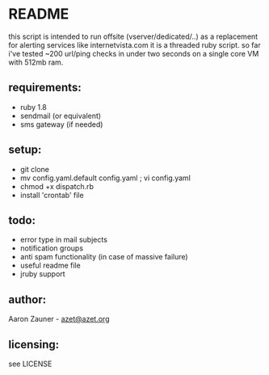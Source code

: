 README
======

this script is intended to run offsite (vserver/dedicated/..) as a replacement for alerting services like internetvista.com
it is a threaded ruby script. so far i've tested ~200 url/ping checks in under two seconds on a single core VM with 512mb ram.


requirements:
-------------
- ruby 1.8
- sendmail (or equivalent)
- sms gateway (if needed)


setup:
------
- git clone
- mv config.yaml.default config.yaml ; vi config.yaml
- chmod +x dispatch.rb
- install 'crontab' file


todo:
-----
- error type in mail subjects
- notification groups
- anti spam functionality (in case of massive failure)
- useful readme file
- jruby support


author:
-------
Aaron <azet> Zauner - azet@azet.org


licensing:
----------
see LICENSE